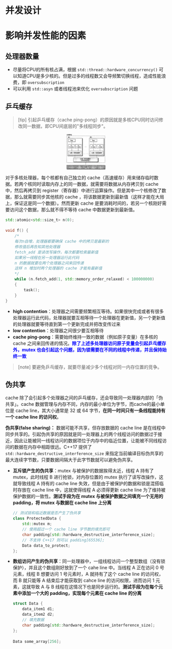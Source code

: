 # 并发设计

# 影响并发性能的因素

## 处理器数量

- 尽量将CPU的所有核占满，根据 `std::thread::hardware_concurrency()` 可以知道CPU是多少核的。但是过多的线程数又会导频繁切换线程，造成性能浪费，即 `oversubscription`
- 可以利用 `std::asyn` 或者线程池来优化 `oversubscription` 问题

## 乒乓缓存

> [tip]
> 引起乒乓缓存（cache ping-pong）的原因就是多核CPU同时访问修改同一数据，即CPU间底层的"多线程同步"。

<p style="text-align:center;"><img src="../../image/concurrency/multiCPU.png" width="25%" align="middle" /></p>

对于多核处理器，每个核都有自己独立的 cache（高速缓存）用来储存临时数据。若两个核同时读取内存上的同一数据，就需要将数据从内存拷贝到 cache 中，然后再拷贝到 register（寄存器）中进行运算操作。但是其中一个核修改了数据，那么就需要同步其他核的 cache ，将该数据更新到最新值（这样才能在大局上，保证这是同一个数据）。然而更新 cache 是要消耗时间的，若另一个核刚好需要访问这个数据，那么就不得不等待 cache 中数据更新到最新值。

```cpp
std::atomic<std::size_t> n(0);

void f() {  
    /*
    每次n自增，处理器都要确保 cache 中的拷贝是最新的
    修改值后再告知其他处理器
    fetch_add 是读改写操作，每次都要检索最新值
    如果另一线程在另一处理器运行此代码
    n 的数据就要在两个处理器之间来回传递
    这样 n 增加时两个处理器的 cache 才能有最新值
    */
    while (n.fetch_add(1, std::memory_order_relaxed) < 100000000) 
    {
        task();  
    }
}
```

- **high contention**：处理器之间需要频繁相互等待。如果很快完成或者有很多处理器运行此代码，处理器就要互相等待一个处理器在更新值，另一个更新值的处理器就要等待直到第一个更新完成并把改变传过来
- **low contention**：处理器之间很少要互相等待
- **cache ping-pong**：需要始终维持一致的数据（例如原子变量）在多核的 cache 之间来回传递的情况。<span style="color:blue;font-weight:bold">除了上述多处理器访问原子变量会引起乒乓缓存外，mutex 也会引起这个问题，因为锁需要在不同的线程中传递，并且保持始终一致 </span>

> [note]
> 要避免乒乓缓存，就要尽量减少多个线程对同一内存位置的竞争。

## 伪共享

cache 除了会引起多个处理器之间的乒乓缓存，还会导致同一处理器内部的「伪共享」。cache 数据管理与内存不同，内存的最小单位为字节，而cache的最小单位是 cache line，其大小通常是 32 或 64 字节，**在同一时间只有一条线程能持有一个 cache line 的访问权**。


**伪共享(false sharing)：** 数据可能不共享，但存放数据的 cache line 是在线程中同步共享的。引起伪共享的原因就是同一处理器上的两个线程访问的数据过于接近，因此让能被同一线程访问的数据项位于内存中的临近位置，让能被不同线程访问的数据在内存中相距很远。C++17 提供了 `std::hardware_destructive_interference_size` 来指定当前编译目标伪共享的最大连续字节数，只要数据间隔大于此字节数就可以避免伪共享。


- **互斥锁产生的伪共享**：mutex 与被保护的数据挨得太近，线程 A 持有了mutex，此时线程 B 进行抢锁，对内存位置的 mutex 执行了读写改操作，这就导致线程 A 持有的 cache line 失效，但是由于被保护的数据和锁是混搭临时存放在 cache line 中，这就使得线程 A 必须得更新 cache line 为了维持被保护数据的一致性。**测试手段为在 mutex 与被保护数据之间填充一个无用的 padding，将 mutex 与数据在 cache line 上分离**
    ```cpp
    // 测试锁和临近数据是否产生了伪共享
    class ProtectedData {
        std::mutex m;
        // 使用超过一个 cache line 字节数的填充即可
        char padding[std::hardware_destructive_interference_size];
        // 不支持 C++17 则可以 padding[65536];
        Data data_to_protect;
    };
    ```
- **数组访问产生的伪共享**：同一处理器中，一组线程访问一个整型数组（没有锁保护），并且这个数组刚好放到了一个 cahe line 中。当线程 A 正在访问 0 号元素，线程 B 想要访问 1 号元素时，A 就持有了这个 cache line 的访问权，而 B 就只能等 A 结束后才能获取到 cahce line 的访问权限，进而访问 1 元素，这就导致 A 与 B 线程在这情况下也是同步运行的。**测试手段为在每个元素中添加一个大的 padding，实现每个元素在 cache line 的分离**

    ```cpp
    struct Data {
        data_item1 d1;
        data_item2 d2;
        // 填充数据
        char padding[std::hardware_destructive_interference_size];
    };

    Data some_array[256];
    ```
